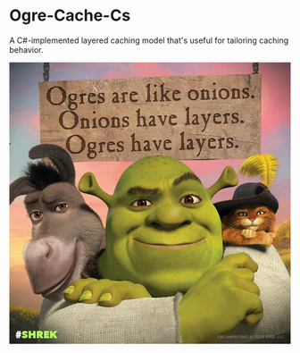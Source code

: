 # Ogre-Cache-Cs
A C#-implemented layered caching model that's useful for tailoring caching behavior.

<p align="center">
    <img src=".readme/img/ogres-are-like-onions.jpg" alt="Ogres are like onions... And caches.">
</p>